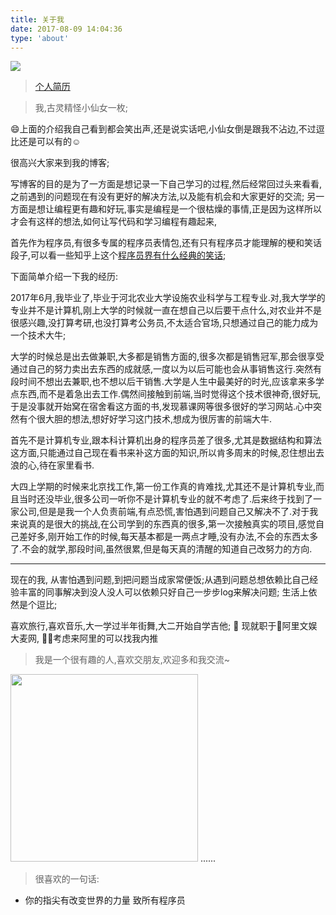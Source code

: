 ```yaml
---
title: 关于我
date: 2017-08-09 14:04:36
type: 'about'
---
```

![](https://cdn.suisuijiang.com/ImageMessage/5adad39555703565e79040fa_1536163476776.jpeg)

> [个人简历](https://hacknical.com/resume/S1VKezRp-?locale=zh )

> 我,古灵精怪小仙女一枚;

😄上面的介绍我自己看到都会笑出声,还是说实话吧,小仙女倒是跟我不沾边,不过逗比还是可以有的☺


很高兴大家来到我的博客;

写博客的目的是为了一方面是想记录一下自己学习的过程,然后经常回过头来看看,之前遇到的问题现在有没有更好的解决方法,以及能有机会和大家更好的交流;
另一方面是想让编程更有趣和好玩,事实是编程是一个很枯燥的事情,正是因为这样所以才会有这样的想法,如何让写代码和学习编程有趣起来,

首先作为程序员,有很多专属的程序员表情包,还有只有程序员才能理解的梗和笑话段子,可以看一些知乎上这个[程序员界有什么经典的笑话](https://www.zhihu.com/question/39441398);


下面简单介绍一下我的经历:

2017年6月,我毕业了,毕业于河北农业大学设施农业科学与工程专业.对,我大学学的专业并不是计算机,刚上大学的时候就一直在想自己以后要干点什么,对农业并不是很感兴趣,没打算考研,也没打算考公务员,不太适合官场,只想通过自己的能力成为一个技术大牛;

大学的时候总是出去做兼职,大多都是销售方面的,很多次都是销售冠军,那会很享受通过自己的努力卖出去东西的成就感,一度以为以后可能也会从事销售这行.突然有段时间不想出去兼职,也不想以后干销售.大学是人生中最美好的时光,应该拿来多学点东西,而不是着急出去工作.偶然间接触到前端,当时觉得这个技术很神奇,很好玩,于是没事就开始窝在宿舍看这方面的书,发现慕课网等很多很好的学习网站.心中突然有个很大胆的想法,想好好学习这门技术,想成为很厉害的前端大牛.

首先不是计算机专业,跟本科计算机出身的程序员差了很多,尤其是数据结构和算法这方面,只能通过自己现在看书来补这方面的知识,所以肯多周末的时候,忍住想出去浪的心,待在家里看书.


大四上学期的时候来北京找工作,第一份工作真的肯难找,尤其还不是计算机专业,而且当时还没毕业,很多公司一听你不是计算机专业的就不考虑了.后来终于找到了一家公司,但是是我一个人负责前端,有点恐慌,害怕遇到问题自己又解决不了.对于我来说真的是很大的挑战,在公司学到的东西真的很多,第一次接触真实的项目,感觉自己差好多,刚开始工作的时候,每天基本都是一两点才睡,没有办法,不会的东西太多了.不会的就学,那段时间,虽然很累,但是每天真的清醒的知道自己改努力的方向.

------

现在的我,
从害怕遇到问题,到把问题当成家常便饭;从遇到问题总想依赖比自己经验丰富的同事解决到没人没人可以依赖只好自己一步步log来解决问题;
生活上依然是个逗比;

喜欢旅行,喜欢音乐,大一学过半年街舞,大二开始自学吉他;

现就职于阿里文娱大麦网, 考虑来阿里的可以找我内推

> 我是一个很有趣的人,喜欢交朋友,欢迎多和我交流~


<img src="https://cdn.wangyaxing.cn/wechat.jpg" style="width: 300px;"/>
......


> 很喜欢的一句话:
- 你的指尖有改变世界的力量 致所有程序员
